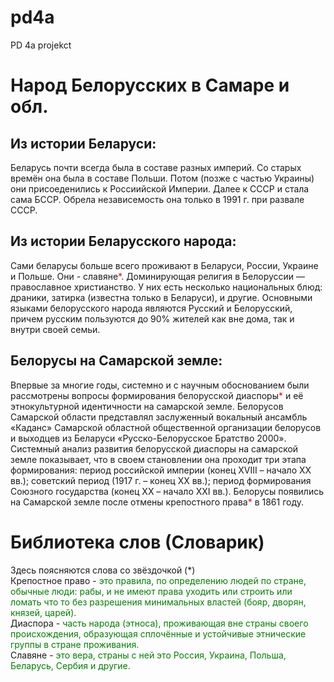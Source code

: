 # pd4a
PD 4a projekct
<h1>Народ Белорусских в Самаре и обл.</h1>
<h2>Из истории Беларуси:</h2>
Беларусь почти всегда была в составе разных империй. Со старых времён она была в составе Польши. Потом (позже с частью Украины) они присоеденились к Россиийской Империи. Далее к СССР и стала сама БССР. Обрела независемость она только в 1991 г. при развале СССР.
<h2>Из истории Беларусского народа:</h2>
  Сами беларусы больше всего проживают в Беларуси, России, Украине и Польше. Они - славяне<font color="red">*</font>. Доминирующая религия в Белоруссии — православное христианство.
  У них есть несколько национальных блюд: драники, затирка (известна только в Беларуси), и другие.
  Основными языками белорусского народа являются Русский и Белорусский, причем русским пользуются до 90% жителей как вне дома, так и внутри своей семьи.
<h2>Белорусы на Самарской земле:</h2>
  Впервые за многие годы, системно и с научным обоснованием были рассмотрены вопросы формирования белорусской диаспоры<font color="red">*</font> и её этнокультурной идентичности на самарской земле. Белорусов Самарской области представлял заслуженный вокальный ансамбль «Каданс» Самарской областной общественной организации белорусов и выходцев из Беларуси «Русско-Белорусское Братство 2000». Системный анализ развития белорусской диаспоры на самарской земле показывает, что в своем становлении она проходит три этапа формирования: период российской империи (конец XVIII – начало XX вв.); советский период (1917 г. – конец XX вв.); период формирования Союзного государства (конец XX – начало XXI вв.). Белорусы появились на Самарской земле после отмены крепостного права<font color="red">*</font> в 1861 году.

  <h1>Библиотека слов (Словарик)</h1>
  Здесь поясняются слова со звёздочкой (*)
  <br>
  Крепостное право - <font color="green">это правила, по определению людей по стране, обычные люди: рабы, и не имеют права уходить или строить или ломать что то без разрешения минимальных властей (бояр, дворян, князей, царей).</font>
<br>
   Диаспора -  <font color="green">часть народа (этноса), проживающая вне страны своего происхождения, образующая сплочённые и устойчивые этнические группы в стране проживания.</font>
   <br>
   Славяне - <font color="green">это вера, страны с ней это Россия, Украина, Польша, Беларусь, Сербия и другие.</font>
